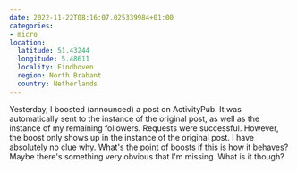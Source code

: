 ```yaml
---
date: 2022-11-22T08:16:07.025339984+01:00
categories:
- micro
location:
  latitude: 51.43244
  longitude: 5.48611
  locality: Eindhoven
  region: North Brabant
  country: Netherlands
---
```


Yesterday, I boosted (announced) a post on ActivityPub. It was automatically sent to the instance of the original post, as well as the instance of my remaining followers. Requests were successful. However, the boost only shows up in the instance of the original post. I have absolutely no clue why. What's the point of boosts if this is how it behaves? Maybe there's something very obvious that I'm missing. What is it though?
